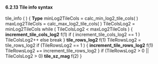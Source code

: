 #### 6.2.13 Tile info syntax

<div class="syntax">
tile_info ( ) {                                                       <b>Type</b>
    minLog2TileCols = calc_min_log2_tile_cols( )
    maxLog2TileCols = calc_max_log2_tile_cols( )
    TileColsLog2 = minLog2TileCols
    while ( TileColsLog2 < maxLog2TileCols ) {
        <b>increment_tile_cols_log2</b>                                      f(1)
        if ( increment_tile_cols_log2 == 1 )
            TileColsLog2++
        else
            break
    }
    <b>tile_rows_log2</b>                                                    f(1)
    TileRowsLog2 = tile_rows_log2
    if (TileRowsLog2 == 1 ) {
        <b>increment_tile_rows_log2</b>                                      f(1)
        TileRowsLog2 += increment_tile_rows_log2
    }
    if (TileRowsLog2 > 0 || TileColsLog2 > 0)
        <b>tile_sz_mag</b>                                                   f(2)
}

</div>
